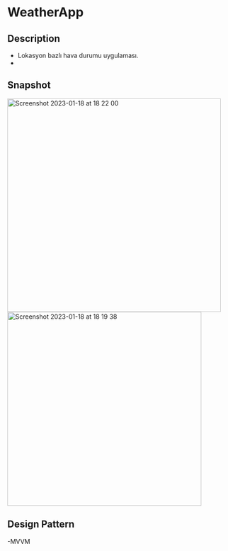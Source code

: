# WeatherApp


## Description
-  Lokasyon bazlı hava durumu uygulaması.
- 

## Snapshot
<img width="482" alt="Screenshot 2023-01-18 at 18 22 00" src="https://user-images.githubusercontent.com/16906501/213326305-38c621f9-bf11-480f-a2a6-40ad640377b7.png">
<img width="438" alt="Screenshot 2023-01-18 at 18 19 38" src="https://user-images.githubusercontent.com/16906501/213326325-fa495517-ec65-41c9-a5e0-238b625a7caa.png">



## Design Pattern

-MVVM
